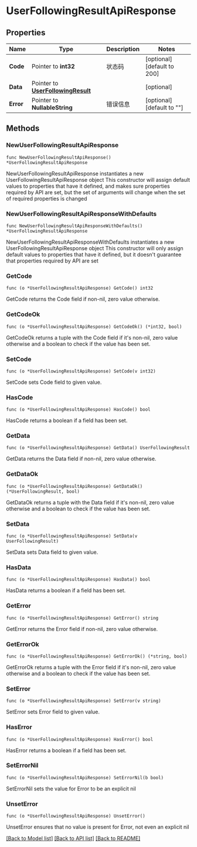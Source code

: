 # UserFollowingResultApiResponse

## Properties

Name | Type | Description | Notes
------------ | ------------- | ------------- | -------------
**Code** | Pointer to **int32** | 状态码 | [optional] [default to 200]
**Data** | Pointer to [**UserFollowingResult**](UserFollowingResult.md) |  | [optional] 
**Error** | Pointer to **NullableString** | 错误信息 | [optional] [default to ""]

## Methods

### NewUserFollowingResultApiResponse

`func NewUserFollowingResultApiResponse() *UserFollowingResultApiResponse`

NewUserFollowingResultApiResponse instantiates a new UserFollowingResultApiResponse object
This constructor will assign default values to properties that have it defined,
and makes sure properties required by API are set, but the set of arguments
will change when the set of required properties is changed

### NewUserFollowingResultApiResponseWithDefaults

`func NewUserFollowingResultApiResponseWithDefaults() *UserFollowingResultApiResponse`

NewUserFollowingResultApiResponseWithDefaults instantiates a new UserFollowingResultApiResponse object
This constructor will only assign default values to properties that have it defined,
but it doesn't guarantee that properties required by API are set

### GetCode

`func (o *UserFollowingResultApiResponse) GetCode() int32`

GetCode returns the Code field if non-nil, zero value otherwise.

### GetCodeOk

`func (o *UserFollowingResultApiResponse) GetCodeOk() (*int32, bool)`

GetCodeOk returns a tuple with the Code field if it's non-nil, zero value otherwise
and a boolean to check if the value has been set.

### SetCode

`func (o *UserFollowingResultApiResponse) SetCode(v int32)`

SetCode sets Code field to given value.

### HasCode

`func (o *UserFollowingResultApiResponse) HasCode() bool`

HasCode returns a boolean if a field has been set.

### GetData

`func (o *UserFollowingResultApiResponse) GetData() UserFollowingResult`

GetData returns the Data field if non-nil, zero value otherwise.

### GetDataOk

`func (o *UserFollowingResultApiResponse) GetDataOk() (*UserFollowingResult, bool)`

GetDataOk returns a tuple with the Data field if it's non-nil, zero value otherwise
and a boolean to check if the value has been set.

### SetData

`func (o *UserFollowingResultApiResponse) SetData(v UserFollowingResult)`

SetData sets Data field to given value.

### HasData

`func (o *UserFollowingResultApiResponse) HasData() bool`

HasData returns a boolean if a field has been set.

### GetError

`func (o *UserFollowingResultApiResponse) GetError() string`

GetError returns the Error field if non-nil, zero value otherwise.

### GetErrorOk

`func (o *UserFollowingResultApiResponse) GetErrorOk() (*string, bool)`

GetErrorOk returns a tuple with the Error field if it's non-nil, zero value otherwise
and a boolean to check if the value has been set.

### SetError

`func (o *UserFollowingResultApiResponse) SetError(v string)`

SetError sets Error field to given value.

### HasError

`func (o *UserFollowingResultApiResponse) HasError() bool`

HasError returns a boolean if a field has been set.

### SetErrorNil

`func (o *UserFollowingResultApiResponse) SetErrorNil(b bool)`

 SetErrorNil sets the value for Error to be an explicit nil

### UnsetError
`func (o *UserFollowingResultApiResponse) UnsetError()`

UnsetError ensures that no value is present for Error, not even an explicit nil

[[Back to Model list]](../README.md#documentation-for-models) [[Back to API list]](../README.md#documentation-for-api-endpoints) [[Back to README]](../README.md)


